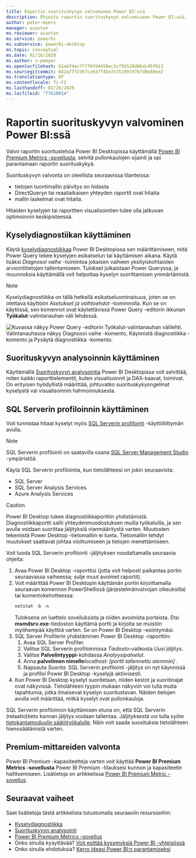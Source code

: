 ```yaml
---
title: Raportin suorituskyvyn valvominen Power BI:ssä
description: Ohjeita raportin suorituskyvyn valvomiseen Power BI:ssä.
author: peter-myers
manager: asaxton
ms.reviewer: asaxton
ms.service: powerbi
ms.subservice: powerbi-desktop
ms.topic: conceptual
ms.date: 02/16/2020
ms.author: v-pemyer
ms.openlocfilehash: b1ab74ec7f7f6594450ec2cf95528d06dc45f613
ms.sourcegitcommit: 032a77f2367ca937f45e7e751997d7b7d0e89ee2
ms.translationtype: HT
ms.contentlocale: fi-FI
ms.lasthandoff: 02/26/2020
ms.locfileid: "77610014"
---
```

# <a name="monitor-report-performance-in-power-bi"></a>Raportin suorituskyvyn valvominen Power BI:ssä

Valvo raportin suoritustehoa Power BI Desktopissa käyttämällä [Power BI Premium Metrics -sovellusta](../service-premium-metrics-app.md), selvitä pullonkaulojen sijainti ja opi parantamaan raportin suorituskykyä.

Suorituskyvyn valvonta on oleellista seuraavissa tilanteissa:

- tietojen tuontimallin päivitys on hidasta
- DirectQueryn tai reaaliaikaisen yhteyden raportit ovat hitaita
- mallin laskelmat ovat hitaita.

Hitaiden kyselyjen tai raporttien visualisointien tulee olla jatkuvan optimoinnin keskipisteessä.

## <a name="use-query-diagnostics"></a>Kyselydiagnostiikan käyttäminen

Käytä [kyselydiagnostiikkaa](/power-query/QueryDiagnostics) Power BI Desktopissa sen määrittämiseen, mitä Power Query tekee kyselyjen esikatselun tai käyttämisen aikana. Käytä lisäksi _Diagnosoi vaihe_ -toimintoa jokaisen vaiheen yksityiskohtaisten arviointitietojen tallentamiseen. Tulokset julkaistaan Power Queryssa, ja muunnoksia käyttämällä voit helpottaa kyselyn suorittamisen ymmärtämistä.

> [!NOTE]
> Kyselydiagnostiikka on tällä hetkellä esikatseluominaisuus, joten se on otettava käyttöön _Asetukset ja vaihtoehdot_ -toiminnolla. Kun se on käytössä, sen komennot ovat käytettävissä Power Query -editorin ikkunan **Työkalut**-valintanauhan väli lehdessä.

![Kuvassa näkyy Power Query -editorin Työkalut-valintanauhan välilehti. Valintanauhassa näkyy Diagnosoi vaihe -komento, Käynnistä diagnostiikka -komento ja Pysäytä diagnostiikka -komento.](media/monitor-report-performance/power-query-diagnotics.png)

## <a name="use-performance-analyzer"></a>Suorituskyvyn analysoinnin käyttäminen

Käyttämällä [Suorityskyvyn analysointia](../desktop-performance-analyzer.md) Power BI Desktopissa voit selvittää, miten kaikki raporttielementit, kuten visualisoinnit ja DAX-kaavat, toimivat. On erityisen hyödyllistä määrittää, johtuvatko suorituskykyongelmat kyselystä vai visualisoinnin hahmonnuksesta.

## <a name="use-sql-server-profiler"></a>SQL Serverin profiloinnin käyttäminen

Voit tunnistaa hitaat kyselyt myös [SQL Serverin profilointi](/sql/tools/sql-server-profiler/sql-server-profiler) -käyttöliittymän avulla.

> [!NOTE]
> SQL Serverin profilointi on saatavilla osana [SQL Server Management Studio](/sql/ssms/download-sql-server-management-studio-ssms) -ympäristöä.

Käytä SQL Serverin profilointia, kun tietolähteesi on jokin seuraavista:

- SQL Server
- SQL Server Analysis Services
- Azure Analysis Services

> [!CAUTION]
> Power BI Desktop tukee diagnostiikkaporttiin yhdistämistä. Diagnostiikkaportti sallii yhteydenmuodostuksen muilla työkaluilla, ja sen avulla voidaan suorittaa jäljityksiä vianmääritystä varten. Muutosten tekemistä Power Desktop -tietomalliin ei tueta. Tietomalliin tehdyt muutokset saattavat johtaa vioittumiseen ja tietojen menettämiseen.

Voit luoda SQL Serverin profilointi -jäljityksen noudattamalla seuraavia ohjeita:

1. Avaa Power BI Desktop -raporttisi (jotta voit helposti paikantaa portin seuraavassa vaiheessa; sulje muut avoimet raportit).
1. Voit määrittää Power BI Desktopin käyttämän portin kirjoittamalla seuraavan komennon PowerShellissä (järjestelmänvalvojan oikeuksilla) tai komentokehotteessa:
    ```powershell
    netstat -b -n
    ```
    Tuloksena on luettelo sovelluksista ja niiden avoimista porteista. Etsi **msmdsrv.exe**-tiedoston käyttämä portti ja kirjoita se muistiin myöhempää käyttöä varten. Se on Power BI Desktop -esiintymäsi.
1. SQL Server Profilerin yhdistäminen Power BI Desktop -raporttiin:
    1. Avaa SQL Server Profiler.
    1. Valitse SQL Serverin profiloinnissa _Tiedosto_-valikosta _Uusi jäljitys_.
    1. Valitse **Palvelintyyppi**-kohdassa _Analyysipalvelut_.
    1. Anna **palvelimen nimelle**_localhost: [portti tallennettu aiemmin]_ .
    1. Napsauta _Suorita_. SQL Serverin profilointi -jäljitys on nyt käynnissä ja profiloi Power BI Desktop -kyselyjä aktiivisesti.
1. Kun Power BI Desktop kyselyt suoritetaan, niiden kestot ja suoritinajat ovat näkyvissä. Tietolähteen tyypin mukaan näkyviin voi tulla muita tapahtumia, jotka ilmaisevat kyselyn suoritustavan. Näiden tietojen avulla voit määrittää, mitkä kyselyt ovat pullonkauloja.

SQL Serverin profiloinnin käyttämisen etuna on, että SQL Serverin (relaatio)tieto kannan jäljitys voidaan tallentaa. Jäljityksestä voi tulla syöte [tietokantamoduulin säätötyökalulle](/sql/relational-databases/performance/start-and-use-the-database-engine-tuning-advisor). Näin voit saada suosituksia tietolähteen hienosäätämistä varten.

## <a name="monitor-premium-metrics"></a>Premium-mittareiden valvonta

Power BI Premium -kapasiteetteja varten voit käyttää **Power BI Premium Metrics -sovellusta** Power BI Premium -tilauksesi kunnon ja kapasiteetin hallitsemiseen. Lisätietoja on artikkelissa [Power BI Premium Metric -sovellus](../service-premium-metrics-app.md).

## <a name="next-steps"></a>Seuraavat vaiheet

Saat lisätietoja tästä artikkelista tutustumalla seuraaviin resursseihin:

- [Kyselydiagnostiikka](/power-query/QueryDiagnostics)
- [Suorituskyvyn analysointi](../desktop-performance-analyzer.md)
- [Power BI Premium Metrics -sovellus](../service-premium-metrics-app.md)
- Onko sinulla kysyttävää? [Voit esittää kysymyksiä Power BI -yhteisössä](https://community.powerbi.com/)
- Onko sinulla ehdotuksia? [Kerro ideasi Power BI:n parantamiseksi](https://ideas.powerbi.com/)
